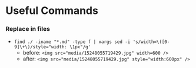 # Useful Commands

### Replace in files

* `find ./ -iname "*.md" -type f | xargs sed -i 's/width=\([0-9]\+\)/style="width: \1px"/g'`
  * before: `<img src="media/15248055719429.jpg" width=600 />`
  * after: `<img src="media/15248055719429.jpg" style="width:600px" />`
